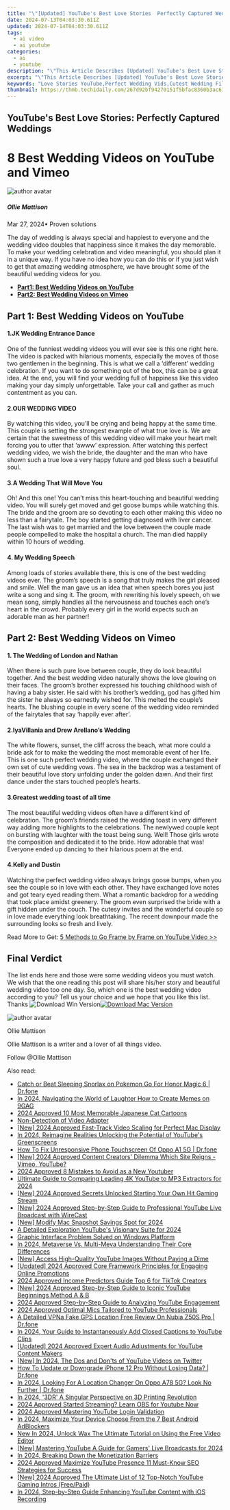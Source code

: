 ```yaml
---
title: "\"[Updated] YouTube's Best Love Stories  Perfectly Captured Weddings\""
date: 2024-07-13T04:03:30.611Z
updated: 2024-07-14T04:03:30.611Z
tags:
  - ai video
  - ai youtube
categories:
  - ai
  - youtube
description: "\"This Article Describes [Updated] YouTube's Best Love Stories: Perfectly Captured Weddings\""
excerpt: "\"This Article Describes [Updated] YouTube's Best Love Stories: Perfectly Captured Weddings\""
keywords: "Love Stories YouTube,Perfect Wedding Vids,Cutest Wedding Films,Top Wedding Channels,Romantic Couple Moments,Ideal Wedding Planning,Best Weddings Online"
thumbnail: https://thmb.techidaily.com/267d92bf94270151f5bfac8360b3ac61e42f156ac8997243316d48f1378e1df1.jpg
---
```


## YouTube's Best Love Stories: Perfectly Captured Weddings

# 8 Best Wedding Videos on YouTube and Vimeo

![author avatar](https://images.wondershare.com/filmora/article-images/ollie-mattison.jpg)

##### Ollie Mattison

 Mar 27, 2024• Proven solutions

The day of wedding is always special and happiest to everyone and the wedding video doubles that happiness since it makes the day memorable. To make your wedding celebration and video meaningful, you should plan it in a unique way. If you have no idea how you can do this or if you just wish to get that amazing wedding atmosphere, we have brought some of the beautiful wedding videos for you.

* [**Part1: Best Wedding Videos on YouTube**](#part1)
* [**Part2: Best Wedding Videos on Vimeo**](#part2)

## Part 1: Best Wedding Videos on YouTube

#### 1.JK Wedding Entrance Dance

One of the funniest wedding videos you will ever see is this one right here. The video is packed with hilarious moments, especially the moves of those two gentlemen in the beginning. This is what we call a ‘different’ wedding celebration. If you want to do something out of the box, this can be a great idea. At the end, you will find your wedding full of happiness like this video making your day simply unforgettable. Take your call and gather as much contentment as you can.

#### 2.OUR WEDDING VIDEO

By watching this video, you’ll be crying and being happy at the same time. This couple is setting the strongest example of what true love is. We are certain that the sweetness of this wedding video will make your heart melt forcing you to utter that ‘awww’ expression. After watching this perfect wedding video, we wish the bride, the daughter and the man who have shown such a true love a very happy future and god bless such a beautiful soul.

#### 3.A Wedding That Will Move You

Oh! And this one! You can’t miss this heart-touching and beautiful wedding video. You will surely get moved and get goose bumps while watching this. The bride and the groom are so devoting to each other making this video no less than a fairytale. The boy started getting diagnosed with liver cancer. The last wish was to get married and the love between the couple made people compelled to make the hospital a church. The man died happily within 10 hours of wedding.

#### 4. My Wedding Speech

Among loads of stories available there, this is one of the best wedding videos ever. The groom’s speech is a song that truly makes the girl pleased and smile. Well the man gave us an idea that when speech bores you just write a song and sing it. The groom, with rewriting his lovely speech, oh we mean song, simply handles all the nervousness and touches each one’s heart in the crowd. Probably every girl in the world expects such an adorable man as her partner!

## Part 2: Best Wedding Videos on Vimeo

#### 1. The Wedding of London and Nathan

When there is such pure love between couple, they do look beautiful together. And the best wedding video naturally shows the love glowing on their faces. The groom’s brother expressed his touching childhood wish of having a baby sister. He said with his brother’s wedding, god has gifted him the sister he always so earnestly wished for. This melted the couple’s hearts. The blushing couple in every scene of the wedding video reminded of the fairytales that say ‘happily ever after’.

#### 2.IyaVillania and Drew Arellano’s Wedding

The white flowers, sunset, the cliff across the beach, what more could a bride ask for to make the wedding the most memorable event of her life. This is one such perfect wedding video, where the couple exchanged their own set of cute wedding vows. The sea in the backdrop was a testament of their beautiful love story unfolding under the golden dawn. And their first dance under the stars touched people’s hearts.

#### 3.Greatest wedding toast of all time

The most beautiful wedding videos often have a different kind of celebration. The groom’s friends raised the wedding toast in very different way adding more highlights to the celebrations. The newlywed couple kept on bursting with laughter with the toast being sung. Well! Those girls wrote the composition and dedicated it to the bride. How adorable that was! Everyone ended up dancing to their hilarious poem at the end.

#### 4.Kelly and Dustin

Watching the perfect wedding video always brings goose bumps, when you see the couple so in love with each other. They have exchanged love notes and got teary eyed reading them. What a romantic backdrop for a wedding that took place amidst greenery. The groom even surprised the bride with a gift hidden under the couch. The cutesy invites and the wonderful couple so in love made everything look breathtaking. The recent downpour made the surrounding looks so fresh and lively.

Read More to Get: [5 Methods to Go Frame by Frame on YouTube Video >>](https://tools.techidaily.com/wondershare/filmora/download/)

## Final Verdict

The list ends here and those were some wedding videos you must watch. We wish that the one reading this post will share his/her story and beautiful wedding video too one day. So, which one is the best wedding video according to you? Tell us your choice and we hope that you like this list. Thanks ![![Download Win Version](https://images.wondershare.com/filmora/guide/download-btn-win.jpg)](https://tools.techidaily.com/wondershare/filmora/download/)[![Download Mac Version](https://images.wondershare.com/filmora/guide/download-btn-mac.jpg)](https://tools.techidaily.com/wondershare/filmora/download/)

![author avatar](https://images.wondershare.com/filmora/article-images/ollie-mattison.jpg)

Ollie Mattison

Ollie Mattison is a writer and a lover of all things video.

Follow @Ollie Mattison


<ins class="adsbygoogle"
     style="display:block"
     data-ad-format="autorelaxed"
     data-ad-client="ca-pub-7571918770474297"
     data-ad-slot="1223367746"></ins>



<ins class="adsbygoogle"
     style="display:block"
     data-ad-client="ca-pub-7571918770474297"
     data-ad-slot="8358498916"
     data-ad-format="auto"
     data-full-width-responsive="true"></ins>



<span class="atpl-alsoreadstyle">Also read:</span>
<div><ul>
<li><a href="https://pokemon-go-android.techidaily.com/catch-or-beat-sleeping-snorlax-on-pokemon-go-for-honor-magic-6-drfone-by-drfone-virtual-android/"><u>Catch or Beat Sleeping Snorlax on Pokemon Go For Honor Magic 6 | Dr.fone</u></a></li>
<li><a href="https://extra-approaches.techidaily.com/in-2024-navigating-the-world-of-laughter-how-to-create-memes-on-9gag/"><u>In 2024, Navigating the World of Laughter  How to Create Memes on 9GAG</u></a></li>
<li><a href="https://animation-videos.techidaily.com/2024-approved-10-most-memorable-japanese-cat-cartoons/"><u>2024 Approved 10 Most Memorable Japanese Cat Cartoons</u></a></li>
<li><a href="https://graphic-issues.techidaily.com/non-detection-of-video-adapter/"><u>Non-Detection of Video Adapter</u></a></li>
<li><a href="https://youtube-web.techidaily.com/024-approved-fast-track-video-scaling-for-perfect-mac-display/"><u>[New] 2024 Approved  Fast-Track Video Scaling for Perfect Mac Display</u></a></li>
<li><a href="https://youtube-web.techidaily.com/24-reimagine-realities-unlocking-the-potential-of-youtubes-greenscreens/"><u>In 2024, Reimagine Realities  Unlocking the Potential of YouTube's Greenscreens</u></a></li>
<li><a href="https://fix-guide.techidaily.com/how-to-fix-unresponsive-phone-touchscreen-of-oppo-a1-5g-drfone-by-drfone-fix-android-problems-fix-android-problems/"><u>How To Fix Unresponsive Phone Touchscreen Of Oppo A1 5G | Dr.fone</u></a></li>
<li><a href="https://youtube-web.techidaily.com/024-approved-content-creators-dilemma-which-site-reigns-vimeo-youtube/"><u>[New] 2024 Approved  Content Creators' Dilemma  Which Site Reigns - Vimeo, YouTube?</u></a></li>
<li><a href="https://youtube-web.techidaily.com/approved-8-mistakes-to-avoid-as-a-new-youtuber/"><u>2024 Approved  8 Mistakes to Avoid as a New Youtuber</u></a></li>
<li><a href="https://some-approaches.techidaily.com/ultimate-guide-to-comparing-leading-4k-youtube-to-mp3-extractors-for-2024/"><u>Ultimate Guide to Comparing Leading 4K YouTube to MP3 Extractors for 2024</u></a></li>
<li><a href="https://youtube-web.techidaily.com/024-approved-secrets-unlocked-starting-your-own-hit-gaming-stream/"><u>[New] 2024 Approved  Secrets Unlocked  Starting Your Own Hit Gaming Stream</u></a></li>
<li><a href="https://youtube-web.techidaily.com/024-approved-step-by-step-guide-to-professional-youtube-live-broadcast-with-wirecast/"><u>[New] 2024 Approved  Step-by-Step Guide to Professional YouTube Live Broadcast with WireCast</u></a></li>
<li><a href="https://screen-capture.techidaily.com/new-modify-mac-snapshot-savings-spot-for-2024/"><u>[New] Modify Mac Snapshot Savings Spot for 2024</u></a></li>
<li><a href="https://youtube-web.techidaily.com/ailed-exploration-youtubes-visionary-suite-for-2024/"><u>A Detailed Exploration  YouTube's Visionary Suite for 2024</u></a></li>
<li><a href="https://graphic-issues.techidaily.com/graphic-interface-problem-solved-on-windows-platform/"><u>Graphic Interface Problem Solved on Windows Platform</u></a></li>
<li><a href="https://extra-approaches.techidaily.com/in-2024-metaverse-vs-multi-meva-understanding-their-core-differences/"><u>In 2024, Metaverse Vs. Multi-Meva  Understanding Their Core Differences</u></a></li>
<li><a href="https://youtube-web.techidaily.com/ccess-high-quality-youtube-images-without-paying-a-dime/"><u>[New] Access High-Quality YouTube Images Without Paying a Dime</u></a></li>
<li><a href="https://facebook-videos.techidaily.com/updated-2024-approved-core-framework-principles-for-engaging-online-promotions/"><u>[Updated] 2024 Approved  Core Framework Principles for Engaging Online Promotions</u></a></li>
<li><a href="https://tiktok-clips.techidaily.com/2024-approved-income-predictors-guide-top-6-for-tiktok-creators/"><u>2024 Approved  Income Predictors Guide  Top 6 for TikTok Creators</u></a></li>
<li><a href="https://youtube-web.techidaily.com/024-approved-step-by-step-guide-to-iconic-youtube-beginnings-method-a-and-b/"><u>[New] 2024 Approved  Step-by-Step Guide to Iconic YouTube Beginnings  Method A & B</u></a></li>
<li><a href="https://youtube-web.techidaily.com/approved-step-by-step-guide-to-analyzing-youtube-engagement/"><u>2024 Approved  Step-by-Step Guide to Analyzing YouTube Engagement</u></a></li>
<li><a href="https://youtube-web.techidaily.com/approved-optimal-mics-tailored-to-youtube-professionals/"><u>2024 Approved  Optimal Mics Tailored to YouTube Professionals</u></a></li>
<li><a href="https://location-fake.techidaily.com/a-detailed-vpna-fake-gps-location-free-review-on-nubia-z50s-pro-drfone-by-drfone-virtual-android/"><u>A Detailed VPNa Fake GPS Location Free Review On Nubia Z50S Pro | Dr.fone</u></a></li>
<li><a href="https://youtube-web.techidaily.com/24-your-guide-to-instantaneously-add-closed-captions-to-youtube-clips/"><u>In 2024, Your Guide to Instantaneously Add Closed Captions to YouTube Clips</u></a></li>
<li><a href="https://facebook-record-videos.techidaily.com/updated-2024-approved-expert-audio-adjustments-for-youtube-content-makers/"><u>[Updated] 2024 Approved  Expert Audio Adjustments for YouTube Content Makers</u></a></li>
<li><a href="https://twitter-videos.techidaily.com/new-in-2024-the-dos-and-donts-of-youtube-videos-on-twitter/"><u>[New] In 2024, The Dos and Don'ts of YouTube Videos on Twitter</u></a></li>
<li><a href="https://review-topics.techidaily.com/how-to-update-or-downgrade-iphone-12-pro-without-losing-data-drfone-by-drfone-ios-system-repair-ios-system-repair/"><u>How To Update or Downgrade iPhone 12 Pro Without Losing Data? | Dr.fone</u></a></li>
<li><a href="https://phone-solutions.techidaily.com/in-2024-looking-for-a-location-changer-on-oppo-a78-5g-look-no-further-drfone-by-drfone-virtual-android/"><u>In 2024, Looking For A Location Changer On Oppo A78 5G? Look No Further | Dr.fone</u></a></li>
<li><a href="https://extra-tips.techidaily.com/in-2024-3dr-a-singular-perspective-on-3d-printing-revolution/"><u>In 2024, '3DR'  A Singular Perspective on 3D Printing Revolution</u></a></li>
<li><a href="https://youtube-web.techidaily.com/approved-started-streaming-learn-obs-for-youtube-now/"><u>2024 Approved  Started Streaming? Learn OBS for Youtube Now</u></a></li>
<li><a href="https://youtube-web.techidaily.com/approved-mastering-youtube-login-validation/"><u>2024 Approved  Mastering YouTube Login Validation</u></a></li>
<li><a href="https://youtube-web.techidaily.com/24-maximize-your-device-choose-from-the-7-best-android-adblockers/"><u>In 2024, Maximize Your Device  Choose From the 7 Best Android AdBlockers</u></a></li>
<li><a href="https://smart-video-editing.techidaily.com/new-in-2024-unlock-wax-the-ultimate-tutorial-on-using-the-free-video-editor/"><u>New In 2024, Unlock Wax The Ultimate Tutorial on Using the Free Video Editor</u></a></li>
<li><a href="https://youtube-web.techidaily.com/astering-youtube-a-guide-for-gamers-live-broadcasts-for-2024/"><u>[New] Mastering YouTube  A Guide for Gamers' Live Broadcasts for 2024</u></a></li>
<li><a href="https://youtube-web.techidaily.com/24-breaking-down-the-monetization-barriers/"><u>In 2024, Breaking Down the Monetization Barriers</u></a></li>
<li><a href="https://youtube-web.techidaily.com/approved-maximize-youtube-presence-11-must-know-seo-strategies-for-success/"><u>2024 Approved  Maximize YouTube Presence  11 Must-Know SEO Strategies for Success</u></a></li>
<li><a href="https://youtube-web.techidaily.com/024-approved-the-ultimate-list-of-12-top-notch-youtube-gaming-intros-freepaid/"><u>[New] 2024 Approved  The Ultimate List of 12 Top-Notch YouTube Gaming Intros (Free/Paid)</u></a></li>
<li><a href="https://youtube-web.techidaily.com/24-step-by-step-guide-enhancing-youtube-content-with-ios-recording/"><u>In 2024, Step-by-Step Guide  Enhancing YouTube Content with iOS Recording</u></a></li>
</ul></div>

